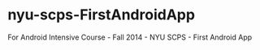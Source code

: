 nyu-scps-FirstAndroidApp
========================

For Android Intensive Course - Fall 2014 - NYU SCPS - First Android App
